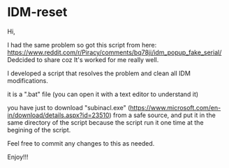 # IDM-reset

Hi,

I had the same problem so got this script from here: https://www.reddit.com/r/Piracy/comments/bq78ji/idm_popup_fake_serial/
Dedcided to share coz It's worked for me really well.

I developed a script that resolves the problem and clean all IDM modifications.

it is a ".bat" file (you can open it with a text editor to understand it)

you have just to download "subinacl.exe" (https://www.microsoft.com/en-in/download/details.aspx?id=23510) from a safe source, and put it in the same directory of the script because the script run it one time at the begining of the script.

Feel free to commit any changes to this as needed.

Enjoy!!!
